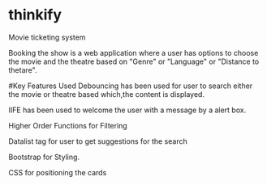 # thinkify
Movie ticketing system

Booking the show is a web application where a user has options to choose the movie and the theatre based on "Genre" or "Language" or "Distance to thetare".

#Key Features Used
Debouncing has been used for user to search either the movie or theatre based which,the content is displayed.

IIFE has been used to welcome the user with a message by a alert box.

Higher Order Functions for Filtering

Datalist tag for user to get suggestions for the search

Bootstrap for Styling.

CSS for positioning the cards
